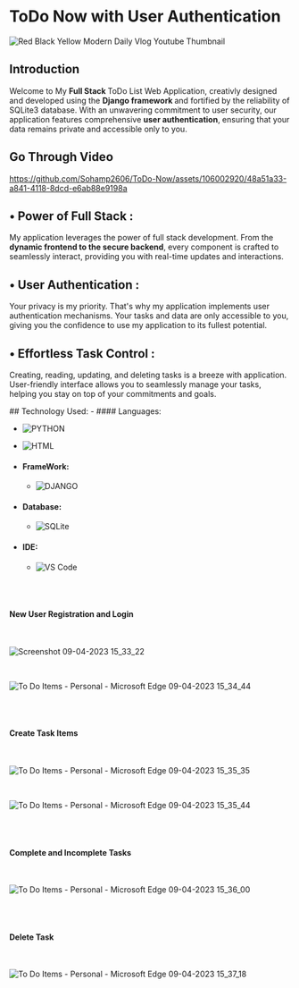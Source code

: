 # ToDo Now with User Authentication

![Red Black Yellow Modern Daily Vlog Youtube Thumbnail](https://github.com/Sohamp2606/ToDo-Now/assets/106002920/21b34ce0-f18d-49ab-b5c8-863bc04d1c3c)


## Introduction
<p>
 Welcome to My <b> Full Stack </b>ToDo List Web Application, creativly designed and developed using the <b>Django framework </b>and fortified by the reliability of </b>SQLite3 database</b>. With an unwavering commitment to user security, our application features comprehensive <b>user authentication</b>, ensuring that your data remains private and accessible only to you.
</p>

## Go Through Video

https://github.com/Sohamp2606/ToDo-Now/assets/106002920/48a51a33-a841-4118-8dcd-e6ab88e9198a


## &#x2022; Power of Full Stack :
<p>
  My application leverages the power of full stack development. From the <b>dynamic frontend to the secure backend</b>, every component is crafted to seamlessly interact, providing you with real-time updates and interactions. 
</p>

## &#x2022; User Authentication :
<p>Your privacy is my priority. That's why my application implements user authentication mechanisms. Your tasks and data are only accessible to you, giving you the confidence to use my application to its fullest potential.</p>

## &#x2022; Effortless Task Control :
<p>Creating, reading, updating, and deleting tasks is a breeze with application. User-friendly interface allows you to seamlessly manage your tasks, helping you stay on top of your commitments and goals.</p>
## Technology Used:
- #### Languages:

  - ![PYTHON](https://img.shields.io/badge/Python-FFD43B?style=for-the-badge&logo=python&logoColor=darkgreen)
  - ![HTML](https://img.shields.io/badge/HTML5-E34F26?style=for-the-badge&logo=html5&logoColor=white)
  
- #### FrameWork:
  
  - ![DJANGO](https://img.shields.io/badge/Django-092E20?style=for-the-badge&logo=django&logoColor=green)

- #### Database:
  - ![SQLite](https://img.shields.io/badge/SQLite-07405E?style=for-the-badge&logo=sqlite&logoColor=white)

- #### IDE:
  - ![VS Code](https://img.shields.io/badge/Visual_Studio_Code-0078D4?style=for-the-badge&logo=visual%20studio%20code&logoColor=white)

<br /><br />

#### New User Registration and Login

<br />

![Screenshot 09-04-2023 15_33_22](https://user-images.githubusercontent.com/106002920/230923964-50d4386e-3578-4edc-90b7-5607d2710bf7.png)

<br />

![To Do Items - Personal - Microsoft​ Edge 09-04-2023 15_34_44](https://user-images.githubusercontent.com/106002920/230924299-601f38eb-2c29-4779-9c02-a37f4d95f0e3.png)


<br /><br />

#### Create Task Items

<br />

![To Do Items - Personal - Microsoft​ Edge 09-04-2023 15_35_35](https://user-images.githubusercontent.com/106002920/230924436-dd7b385f-aaae-46ef-ba5a-f07186abfcbc.png)

<br />

![To Do Items - Personal - Microsoft​ Edge 09-04-2023 15_35_44](https://user-images.githubusercontent.com/106002920/230924521-b1b3f86b-b678-4f01-8cee-0c97a5604152.png)

<br /><br />

#### Complete and Incomplete Tasks

<br />

![To Do Items - Personal - Microsoft​ Edge 09-04-2023 15_36_00](https://user-images.githubusercontent.com/106002920/230924709-ba327c17-bd48-4ca6-a9c4-33de6cf6e4a7.png)

<br /><br />

#### Delete Task

<br />

![To Do Items - Personal - Microsoft​ Edge 09-04-2023 15_37_18](https://user-images.githubusercontent.com/106002920/230925001-b7d362fb-277a-48fb-8f39-c970a80b100e.png)

<br />



